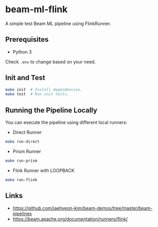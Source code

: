 # beam-ml-flink

A simple test Beam ML pipeline using FlinkRunner.


## Prerequisites

* Python 3

Check `.env` to change based on your need.

## Init and Test

```bash
make init  # Install dependencies.
make test  # Run unit tests.
```

## Running the Pipeline Locally

You can execute the pipeline using different local runners:

* Direct Runner

```bash
make run-direct
```

* Prism Runner

```bash
make run-prism
```

* Flink Runner with LOOPBACK

```bash
make run-flink
```

## Links

* https://github.com/jaehyeon-kim/beam-demos/tree/master/beam-pipelines
* https://beam.apache.org/documentation/runners/flink/
